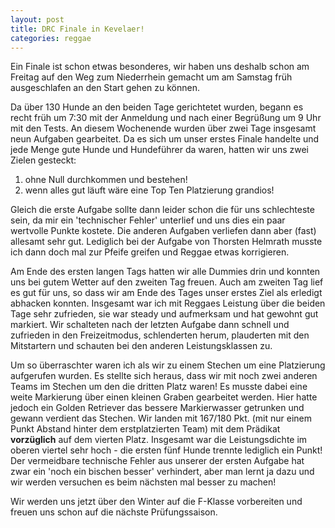 ```yaml
---
layout: post
title: DRC Finale in Kevelaer!
categories: reggae
---
```


Ein Finale ist schon etwas besonderes, wir haben uns deshalb schon am Freitag auf den Weg zum Niederrhein gemacht um am Samstag früh ausgeschlafen an den Start gehen zu können.

Da über 130 Hunde an den beiden Tage gerichtetet wurden, begann es recht früh um 7:30 mit der Anmeldung und nach einer Begrüßung um 9 Uhr mit den Tests.
An diesem Wochenende wurden über zwei Tage insgesamt neun Aufgaben gearbeitet. Da es sich um unser erstes Finale handelte und jede Menge gute Hunde und Hundeführer da waren, hatten wir uns zwei Zielen gesteckt:

1. ohne Null durchkommen und bestehen!
2. wenn alles gut läuft wäre eine Top Ten Platzierung grandios!

Gleich die erste Aufgabe sollte dann leider schon die für uns schlechteste sein, da mir ein 'technischer Fehler' unterlief und uns dies ein paar wertvolle Punkte kostete. Die anderen Aufgaben verliefen dann aber (fast) allesamt sehr gut. Lediglich bei der Aufgabe von Thorsten Helmrath musste ich dann doch mal zur Pfeife greifen und Reggae etwas korrigieren.

Am Ende des ersten langen Tags hatten wir alle Dummies drin und konnten uns bei gutem Wetter auf den zweiten Tag freuen. Auch am zweiten Tag lief es gut für uns, so dass wir am Ende des Tages unser erstes Ziel als erledigt abhacken konnten. Insgesamt war ich mit Reggaes Leistung über die beiden Tage sehr zufrieden, sie war steady und aufmerksam und hat gewohnt gut markiert. Wir schalteten nach der letzten Aufgabe dann schnell und zufrieden in den Freizeitmodus, schlenderten herum, plauderten mit den Mitstartern und schauten bei den anderen Leistungsklassen zu.

Um so überraschter waren ich als wir zu einem Stechen um eine Platzierung aufgerufen wurden. Es stellte sich heraus, dass wir mit noch zwei anderen Teams im Stechen um den die dritten Platz waren! Es musste dabei eine weite Markierung über einen kleinen Graben gearbeitet werden. Hier hatte jedoch ein Golden Retriever das bessere Markierwasser getrunken und gewann verdient das Stechen. Wir landen mit 167/180 Pkt. (mit nur einem Punkt Abstand hinter dem erstplatzierten Team) mit dem Prädikat **vorzüglich** auf dem vierten Platz.
Insgesamt war die Leistungsdichte im oberen viertel sehr hoch - die ersten fünf Hunde trennte lediglich ein Punkt! Der vermeidbare technische Fehler aus unserer der ersten Aufgabe hat zwar ein 'noch ein bischen besser' verhindert, aber man lernt ja dazu und wir werden versuchen es beim nächsten mal besser zu machen!

Wir werden uns jetzt über den Winter auf die F-Klasse vorbereiten und freuen uns schon auf die nächste Prüfungssaison.
